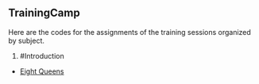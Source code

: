 ## TrainingCamp
Here are the codes for the assignments of the training sessions organized by subject.

1. #Introduction
  - [Eight Queens](https://github.com/Algoritmia-UNAM/TrainingCamp/blob/master/Introduction/kattis_8queens.cpp)
